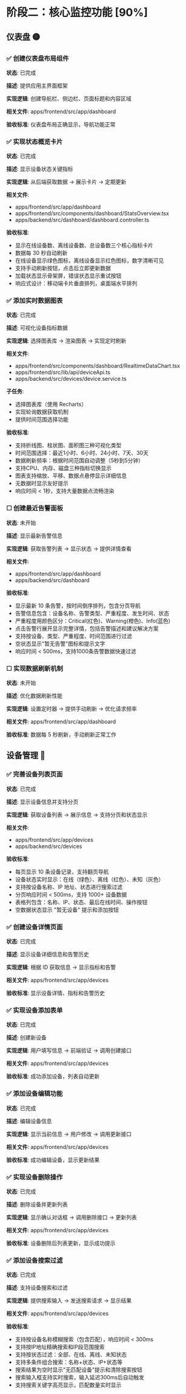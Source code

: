# 阶段二：核心监控功能 [90%]

## 仪表盘 🟡

### ✅ 创建仪表盘布局组件

**状态**: 已完成

**描述**: 提供应用主界面框架

**实现逻辑**: 创建导航栏、侧边栏、页面标题和内容区域

**相关文件**: apps/frontend/src/app/dashboard

**验收标准**: 仪表盘布局正确显示，导航功能正常

### ✅ 实现状态概览卡片

**状态**: 已完成

**描述**: 显示设备状态关键指标

**实现逻辑**: 从后端获取数据 → 展示卡片 → 定期更新

**相关文件**: 
- apps/frontend/src/app/dashboard
- apps/frontend/src/components/dashboard/StatsOverview.tsx
- apps/backend/src/dashboard/dashboard.controller.ts

**验收标准**:
- 显示在线设备数、离线设备数、总设备数三个核心指标卡片
- 数据每 30 秒自动刷新
- 在线设备显示绿色图标，离线设备显示红色图标，数字清晰可见
- 支持手动刷新按钮，点击后立即更新数据
- 加载状态显示骨架屏，错误状态显示重试按钮
- 响应式设计：移动端卡片垂直排列，桌面端水平排列

### ✅ 添加实时数据图表

**状态**: 已完成

**描述**: 可视化设备指标数据

**实现逻辑**: 选择图表库 → 渲染图表 → 实现定时刷新

**相关文件**: 
- apps/frontend/src/components/dashboard/RealtimeDataChart.tsx
- apps/frontend/src/lib/api/deviceApi.ts
- apps/backend/src/devices/device.service.ts

**子任务**:
- 选择图表库（使用 Recharts）
- 实现轮询数据获取机制
- 提供时间范围选择功能

**验收标准**:
- 支持折线图、柱状图、面积图三种可视化类型
- 时间范围选择：最近1小时、6小时、24小时、7天、30天
- 数据刷新频率：根据时间范围自动调整（5秒到5分钟）
- 支持CPU、内存、磁盘三种指标切换显示
- 图表支持缩放、平移、数据点悬停显示详细信息
- 无数据时显示友好提示
- 响应时间 < 1秒，支持大量数据点流畅渲染

### ☐ 创建最近告警面板

**状态**: 未开始

**描述**: 显示最新告警信息

**实现逻辑**: 获取告警列表 → 显示状态 → 提供详情查看

**相关文件**: 
- apps/frontend/src/app/dashboard
- apps/backend/src/dashboard

**验收标准**:
- 显示最新 10 条告警，按时间倒序排列，包含分页导航
- 告警信息包含：设备名称、告警类型、严重程度、发生时间、状态
- 严重程度用颜色区分：Critical(红色)、Warning(橙色)、Info(蓝色)
- 点击告警行展开显示完整详情，包括告警描述和建议解决方案
- 支持按设备、类型、严重程度、时间范围进行过滤
- 空状态显示"暂无告警"图标和提示文字
- 响应时间 < 500ms，支持1000条告警数据快速过滤

### ☐ 实现数据刷新机制

**状态**: 未开始

**描述**: 优化数据刷新性能

**实现逻辑**: 设置定时器 → 提供手动刷新 → 优化请求频率

**相关文件**: apps/frontend/src/app/dashboard

**验收标准**: 数据每 5 秒刷新，手动刷新正常工作

## 设备管理 🔴

### ✅ 完善设备列表页面

**状态**: 已完成

**描述**: 显示设备信息并支持分页

**实现逻辑**: 获取设备列表 → 展示信息 → 支持分页和状态显示

**相关文件**: 
- apps/frontend/src/app/devices
- apps/backend/src/devices

**验收标准**:
- 每页显示 10 条设备记录，支持翻页导航
- 设备状态实时显示：在线（绿色）、离线（红色）、未知（灰色）
- 支持按设备名称、IP 地址、状态进行搜索过滤
- 分页响应时间 < 500ms，支持 1000+ 设备数据
- 表格列包含：名称、IP、状态、最后在线时间、操作按钮
- 空数据状态显示 "暂无设备" 提示和添加按钮

### ✅ 创建设备详情页面

**状态**: 已完成

**描述**: 显示设备详细信息和告警历史

**实现逻辑**: 根据 ID 获取信息 → 显示指标和告警

**相关文件**: apps/frontend/src/app/devices

**验收标准**: 显示设备详情、指标和告警历史

### ✅ 实现设备添加表单

**状态**: 已完成

**描述**: 创建新设备

**实现逻辑**: 用户填写信息 → 前端验证 → 调用创建接口

**相关文件**: apps/frontend/src/app/devices

**验收标准**: 成功添加设备，列表自动更新

### ✅ 添加设备编辑功能

**状态**: 已完成

**描述**: 编辑设备信息

**实现逻辑**: 显示当前信息 → 用户修改 → 调用更新接口

**相关文件**: apps/frontend/src/app/devices

**验收标准**: 成功编辑设备，显示更新结果

### ✅ 实现设备删除操作

**状态**: 已完成

**描述**: 删除设备并更新列表

**实现逻辑**: 显示确认对话框 → 调用删除接口 → 更新列表

**相关文件**: apps/frontend/src/app/devices

**验收标准**: 设备删除后列表更新，显示成功提示

### ✅ 添加设备搜索过滤

**状态**: 已完成

**描述**: 支持设备搜索和过滤

**实现逻辑**: 提供搜索输入 → 发送搜索请求 → 显示结果

**相关文件**: apps/frontend/src/app/devices

**验收标准**:
- 支持按设备名称模糊搜索（包含匹配），响应时间 < 300ms
- 支持按IP地址精确搜索和IP段范围搜索
- 支持按状态过滤：全部、在线、离线、未知状态
- 支持多条件组合搜索：名称+状态、IP+状态等
- 搜索结果为空时显示"无匹配设备"提示和清除搜索按钮
- 搜索输入框支持实时搜索，输入延迟300ms后自动触发
- 支持搜索关键字高亮显示，匹配数量实时显示